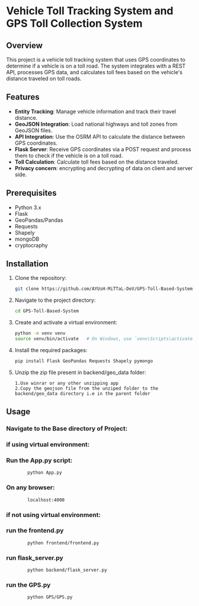 # Vehicle Toll Tracking System and GPS Toll Collection System

## Overview
This project is a vehicle toll tracking system that uses GPS coordinates to determine if a vehicle is on a toll road. The system integrates with a REST API, processes GPS data, and calculates toll fees based on the vehicle's distance traveled on toll roads.

## Features
- **Entity Tracking**: Manage vehicle information and track their travel distance.
- **GeoJSON Integration**: Load national highways and toll zones from GeoJSON files.
- **API Integration**: Use the OSRM API to calculate the distance between GPS coordinates.
- **Flask Server**: Receive GPS coordinates via a POST request and process them to check if the vehicle is on a toll road.
- **Toll Calculation**: Calculate toll fees based on the distance traveled.
- **Privacy concern**: encrypting and decrypting of data on client and server side.

## Prerequisites
- Python 3.x
- Flask
- GeoPandas/Pandas
- Requests
- Shapely
- mongoDB
- cryptocraphy

## Installation
1. Clone the repository:
    ```bash
    git clone https://github.com/AYUsH-MiTTaL-DeV/GPS-Toll-Based-System
    ```
2. Navigate to the project directory:
    ```bash
    cd GPS-Toll-Based-System
    ```
3. Create and activate a virtual environment:
    ```bash
    python -m venv venv
    source venv/bin/activate   # On Windows, use `venv\Scripts\activate`
    ```
4. Install the required packages:
    ```bash
    pip install Flask GeoPandas Requests Shapely pymongo 
    ```
5. Unzip the zip file present in backend/geo_data folder:
    ```
    1.Use winrar or any other unzipping app
    2.Copy the geojson file from the unziped folder to the backend/geo_data directory i.e in the parent folder
    ```
## Usage
### Navigate to the Base directory of Project:

### if using virtual environment:
###     Run the App.py script:
            python App.py

###     On any browser:
            localhost:4000
            
### if not using virtual environment:
### run the frontend.py 
            python frontend/frontend.py
### run flask_server.py
            python backend/flask_server.py
### run the GPS.py
            python GPS/GPS.py

